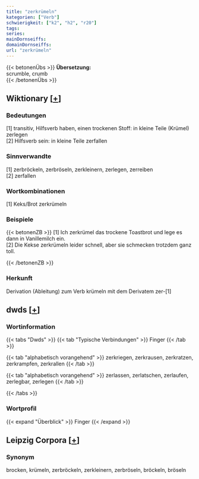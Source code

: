 ```yaml
---
title: "zerkrümeln"
kategorien: ["Verb"]
schwierigkeit: ["k2", "h2", "r20"]
tags:
series:
mainDornseiffs:
domainDornseiffs:
url: "zerkrümeln"
---
```


{{< betonenÜbs >}}
**Übersetzung:**  
scrumble, crumb  
{{< /betonenÜbs >}}

## Wiktionary [[+](https://de.wiktionary.org/wiki/zerkrümeln)]

### Bedeutungen
[1] transitiv, Hilfsverb haben, einen trockenen Stoff: in kleine Teile (Krümel) zerlegen  
[2] Hilfsverb sein: in kleine Teile zerfallen  

### Sinnverwandte
[1] zerbröckeln, zerbröseln, zerkleinern, zerlegen, zerreiben  
[2] zerfallen  

### Wortkombinationen
[1] Keks/Brot zerkrümeln  

### Beispiele
{{< betonenZB >}}
[1] Ich zerkrümel das trockene Toastbrot und lege es dann in Vanillemilch ein.  
[2] Die Kekse zerkrümeln leider schnell, aber sie schmecken trotzdem ganz toll.  

{{< /betonenZB >}}
### Herkunft
Derivation (Ableitung) zum Verb krümeln mit dem Derivatem zer-[1]  



## dwds [[+](https://www.dwds.de/wb/zerkrümeln)]

### Wortinformation
{{< tabs "Dwds" >}}
{{< tab "Typische Verbindungen" >}}
Finger
{{< /tab >}}

{{< tab "alphabetisch vorangehend" >}}
zerkriegen, zerkrausen, zerkratzen, zerkrampfen, zerkrallen
{{< /tab >}}

{{< tab "alphabetisch vorangehend" >}}
zerlassen, zerlatschen, zerlaufen, zerlegbar, zerlegen
{{< /tab >}}

{{< /tabs >}}

### Wortprofil
{{< expand "Überblick" >}} Finger {{< /expand >}}

## Leipzig Corpora [[+](https://corpora.uni-leipzig.de/en/res?word=zerkrümeln&corpusId=deu_newscrawl-public_2018)]


### Synonym
brocken, krümeln, zerbröckeln, zerkleinern, zerbröseln, bröckeln, bröseln

